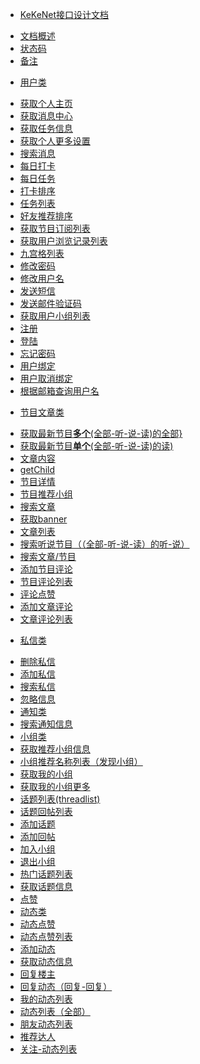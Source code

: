* [KeKeNet接口设计文档](master/README.md)
 - [文档概述](master/introduction.md)
 - [状态码](master/statusCode.md)
 - [备注](master/remark.md)
* [用户类](user/README.md)
 - [获取个人主页](user/getspace.md)
 - [获取消息中心](user/messageceneter.md)
 - [获取任务信息](user/gettaskmsg.md)
 - [获取个人更多设置](user/getmoresetting.md)
 - [搜索消息](user/searchmsg.md)
 - [每日打卡](user/sign.md)
 - [每日任务](user/dotask.md)
 - [打卡排序](user/signsort.md)
 - [任务列表](user/tasklist.md)
 - [好友推荐排序](user/friendsharesort.md)
 - [获取节目订阅列表](user/usercolumnlist.md)
 - [获取用户浏览记录列表](user/userhistorylist.md)
 - [九宫格列表](user/usersudokulist.md)
 - [修改密码](user/updatepassword.md)
 - [修改用户名](user/setprofile.md)
 - [发送短信](user/sendmsg.md)
 - [发送邮件验证码](user/sendemailcode.md)
 - [获取用户小组列表](user/getteamlist.md)
 - [注册](user/register.md)
 - [登陆](user/login.md)
 - [忘记密码](user/forgetpassword.md)
 - [用户绑定](user/userbind.md)
 - [用户取消绑定](user/usercancelbind.md)
 - [根据邮箱查询用户名](user/getusernamesbyemail.md)
* [节目文章类]()
 - [获取最新节目**多个**(全部-听-说-读)的全部}](program/newcolumnlists.md)
 - [获取最新节目**单个**(全部-听-说-读)的读)](program/getcolumnlist.md)
 - [文章内容](program/getcontent.md)
 - [getChild](program/getsubcategorys.md)
 - [节目详情](program/getcategoryinfo.md)
 - [节目推荐小组](program/getteamlist.md)
 - [搜索文章](program/searcharticle.md)
 - [获取banner](program/getbanner.md)
 - [文章列表 ](program/getnewslist.md)
 - [搜索听说节目（（全部-听-说-读）的听-说）](program/searchlist.md)
 - [搜索文章/节目](program/v9_news_search.md)
 - [添加节目评论](program/categorycomment.md)
 - [节目评论列表](program/categorycommentlist.md)
 - [评论点赞](program/commentpraise.md)
 - [添加文章评论](program/newscomment.md)
 - [文章评论列表](program/newscommentlist.md)
* [私信类]()
 - [删除私信]()
 - [添加私信]()
 - [搜索私信]()
 - [忽略信息]()
 - [通知类]()
 - [搜索通知信息]()
 - [小组类]()
 - [获取推荐小组信息]()
 - [小组推荐名称列表（发现小组）]()
 - [获取我的小组]()
 - [获取我的小组更多]()
 - [话题列表(threadlist)]()
 - [话题回帖列表]()
 - [添加话题]()
 - [添加回帖]()
 - [加入小组]()
 - [退出小组]()
 - [热门话题列表]()
 - [获取话题信息]()
 - [点赞]()
 - [动态类]()
 - [动态点赞]()
 - [动态点赞列表]()
 - [添加动态]()
 - [获取动态信息]()
 - [回复楼主]()
 - [回复动态（回复-回复）]()
 - [我的动态列表]()
 - [动态列表（全部）]()
 - [朋友动态列表]()
 - [推荐达人]()
 - [关注-动态列表]()